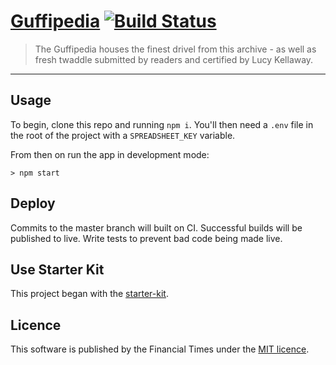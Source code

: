 # [Guffipedia](https://ig.ft.com/sites/guffipedia/) [![Build Status][travis-image]][travis-url]

> The Guffipedia houses the finest drivel from this archive - as well as fresh twaddle submitted by readers and certified by Lucy Kellaway.

----

## Usage

To begin, clone this repo and running `npm i`. You'll then need a `.env` file in the root of the project with a `SPREADSHEET_KEY` variable.

From then on run the app in development mode:

```shell
> npm start 
```

## Deploy

Commits to the master branch will built on CI. Successful builds will be published to live. Write tests to prevent bad code being made live.

## Use Starter Kit

This project began with the [starter-kit](https://github.com/ft-interactive/starter-kit).

## Licence
This software is published by the Financial Times under the [MIT licence](http://opensource.org/licenses/MIT).

[travis-url]: https://travis-ci.org/ft-interactive/guffipedia
[travis-image]: https://travis-ci.org/ft-interactive/guffipedia.svg
